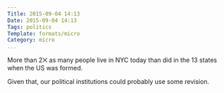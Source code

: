 ```yaml
---
Title: 2015-09-04 14:13
Date: 2015-09-04 14:13
Tags: politics
Template: formats/micro
Category: micro
...
```


More than 2⨉ as many people live in NYC today than did in the 13 states when the
US was formed.

Given that, our political institutions could probably use some revision.
